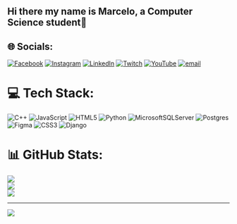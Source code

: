 ## Hi there my name is Marcelo, a Computer Science student👋



## 🌐 Socials:
[![Facebook](https://img.shields.io/badge/Facebook-%231877F2.svg?logo=Facebook&logoColor=white)](https://facebook.com/MarceloHernandez) [![Instagram](https://img.shields.io/badge/Instagram-%23E4405F.svg?logo=Instagram&logoColor=white)](https://instagram.com/machis.hr) [![LinkedIn](https://img.shields.io/badge/LinkedIn-%230077B5.svg?logo=linkedin&logoColor=white)](https://linkedin.com/in/MarceloHernandez) [![Twitch](https://img.shields.io/badge/Twitch-%239146FF.svg?logo=Twitch&logoColor=white)](https://twitch.tv/Mhcuber) [![YouTube](https://img.shields.io/badge/YouTube-%23FF0000.svg?logo=YouTube&logoColor=white)](https://youtube.com/@MhCuber) [![email](https://img.shields.io/badge/Email-D14836?logo=gmail&logoColor=white)](mailto:marcelo.hernren@hotmail.com) 

# 💻 Tech Stack:
![C++](https://img.shields.io/badge/c++-%2300599C.svg?style=for-the-badge&logo=c%2B%2B&logoColor=white) ![JavaScript](https://img.shields.io/badge/javascript-%23323330.svg?style=for-the-badge&logo=javascript&logoColor=%23F7DF1E) ![HTML5](https://img.shields.io/badge/html5-%23E34F26.svg?style=for-the-badge&logo=html5&logoColor=white) ![Python](https://img.shields.io/badge/python-3670A0?style=for-the-badge&logo=python&logoColor=ffdd54) ![MicrosoftSQLServer](https://img.shields.io/badge/Microsoft%20SQL%20Server-CC2927?style=for-the-badge&logo=microsoft%20sql%20server&logoColor=white) ![Postgres](https://img.shields.io/badge/postgres-%23316192.svg?style=for-the-badge&logo=postgresql&logoColor=white) ![Figma](https://img.shields.io/badge/figma-%23F24E1E.svg?style=for-the-badge&logo=figma&logoColor=white) ![CSS3](https://img.shields.io/badge/css3-%231572B6.svg?style=for-the-badge&logo=css3&logoColor=white) ![Django](https://img.shields.io/badge/django-%23092E20.svg?style=for-the-badge&logo=django&logoColor=white)
# 📊 GitHub Stats:
![](https://github-readme-stats.vercel.app/api?username=machiz&theme=dark&hide_border=false&include_all_commits=false&count_private=false)<br/>
![](https://nirzak-streak-stats.vercel.app/?user=machiz&theme=dark&hide_border=false)<br/>
![](https://github-readme-stats.vercel.app/api/top-langs/?username=machiz&theme=dark&hide_border=false&include_all_commits=false&count_private=false&layout=compact)

---
[![](https://visitcount.itsvg.in/api?id=machiz&icon=0&color=0)](https://visitcount.itsvg.in)

<!-- Proudly created with GPRM ( https://gprm.itsvg.in ) -->
